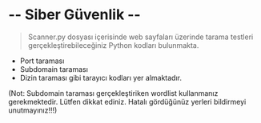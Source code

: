# -- Siber Güvenlik --
> Scanner.py dosyası içerisinde web sayfaları üzerinde tarama testleri gerçekleştirebileceğiniz Python kodları bulunmakta. 
  - Port taraması
  - Subdomain taraması
  - Dizin taraması gibi tarayıcı kodları yer almaktadır.
  
  (Not: Subdomain taraması gerçekleştiriken wordlist kullanmanız gerekmektedir. Lütfen dikkat ediniz. Hatalı gördüğünüz yerleri bildirmeyi unutmayınız!!!)
